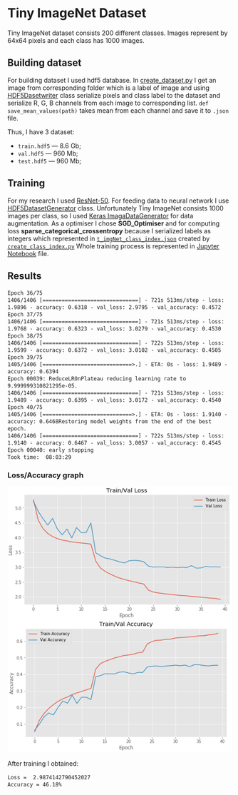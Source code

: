 # Tiny ImageNet Dataset

Tiny ImageNet dataset consists 200 different classes. Images represent by 64x64 pixels and each 
class has 1000 images.

## Building dataset 
For building dataset I used hdf5 database. In [create_dataset.py](https://github.com/aqua1907/tiny_imagenet/blob/master/create_dataset.py)
I get an image from corresponding folder which is a label of image and using [HDF5Dasetwriter](https://github.com/aqua1907/tiny_imagenet/blob/master/hdf5/hdf5datasetwriter.py) class serialize pixels and class label
to the dataset and serialize R, G, B channels from each image to corresponding list. ```def save_mean_values(path)``` takes mean from each channel and save it to ```.json``` file.

Thus, I have 3 dataset:
- ```train.hdf5``` — 8.6 Gb;
- ```val.hdf5``` — 960 Mb;
- ```test.hdf5``` — 960 Mb;

## Training 

For my research I used [ResNet-50](https://github.com/aqua1907/tiny_imagenet/blob/master/model/RestNet50.py). 
For feeding data to neural network I use [HDF5DatasetGenerator](https://github.com/aqua1907/tiny_imagenet/blob/master/hdf5/hdf5datasetgenerator.py) 
class. Unfortunately Tiny ImageNet consists 1000 images per class, so I used [Keras ImagaDataGenerator](https://keras.io/preprocessing/image/)
for data augmentation. As a optimiser I chose **SGD_Optimiser** and for computing loss **sparse_categorical_crossentropy**
because I serialized labels as integers which represented in [```t_imgNet_class_index.json```](https://github.com/aqua1907/tiny_imagenet/blob/master/t_imgNet_class_index.json) created by [```create_class_index.py```](https://github.com/aqua1907/tiny_imagenet/blob/master/create_class_index.py)
Whole training process is represented in [Jupyter Notebook](https://github.com/aqua1907/tiny_imagenet/blob/master/source.ipynb) file.

## Results

```
Epoch 36/75
1406/1406 [==============================] - 721s 513ms/step - loss: 1.9896 - accuracy: 0.6318 - val_loss: 2.9795 - val_accuracy: 0.4572
Epoch 37/75
1406/1406 [==============================] - 721s 513ms/step - loss: 1.9768 - accuracy: 0.6323 - val_loss: 3.0279 - val_accuracy: 0.4530
Epoch 38/75
1406/1406 [==============================] - 722s 513ms/step - loss: 1.9599 - accuracy: 0.6372 - val_loss: 3.0102 - val_accuracy: 0.4505
Epoch 39/75
1405/1406 [============================>.] - ETA: 0s - loss: 1.9489 - accuracy: 0.6394
Epoch 00039: ReduceLROnPlateau reducing learning rate to 9.999999310821295e-05.
1406/1406 [==============================] - 721s 513ms/step - loss: 1.9489 - accuracy: 0.6395 - val_loss: 3.0172 - val_accuracy: 0.4540
Epoch 40/75
1405/1406 [============================>.] - ETA: 0s - loss: 1.9140 - accuracy: 0.6468Restoring model weights from the end of the best epoch.
1406/1406 [==============================] - 722s 513ms/step - loss: 1.9140 - accuracy: 0.6467 - val_loss: 3.0057 - val_accuracy: 0.4545
Epoch 00040: early stopping
Took time:  08:03:29
```

### Loss/Accuracy graph

![loss_graph](model/output/loss_graph.png) ![accuracy_graph](model/output/accuracy_graph.png)

After training I obtained:
```
Loss =  2.9874142790452027
Accuracy = 46.18%
```
